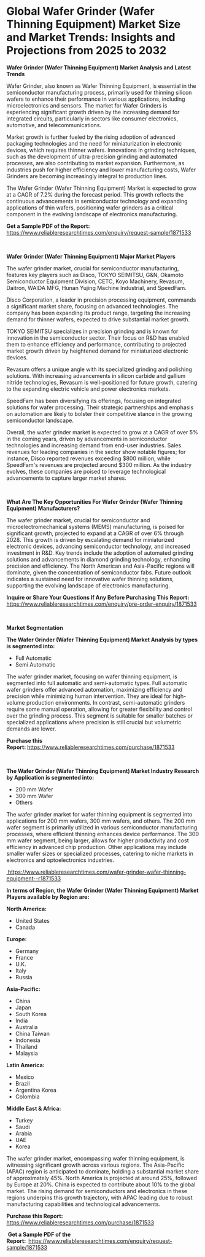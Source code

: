 <p><h1>Global Wafer Grinder (Wafer Thinning Equipment) Market Size and Market Trends: Insights and Projections from 2025 to 2032</h1></p><p><strong>Wafer Grinder (Wafer Thinning Equipment) Market Analysis and Latest Trends</strong></p>
<p><p>Wafer Grinder, also known as Wafer Thinning Equipment, is essential in the semiconductor manufacturing process, primarily used for thinning silicon wafers to enhance their performance in various applications, including microelectronics and sensors. The market for Wafer Grinders is experiencing significant growth driven by the increasing demand for integrated circuits, particularly in sectors like consumer electronics, automotive, and telecommunications. </p><p>Market growth is further fueled by the rising adoption of advanced packaging technologies and the need for miniaturization in electronic devices, which requires thinner wafers. Innovations in grinding techniques, such as the development of ultra-precision grinding and automated processes, are also contributing to market expansion. Furthermore, as industries push for higher efficiency and lower manufacturing costs, Wafer Grinders are becoming increasingly integral to production lines. </p><p>The Wafer Grinder (Wafer Thinning Equipment) Market is expected to grow at a CAGR of 7.2% during the forecast period. This growth reflects the continuous advancements in semiconductor technology and expanding applications of thin wafers, positioning wafer grinders as a critical component in the evolving landscape of electronics manufacturing.</p></p>
<p><strong>Get a Sample PDF of the Report:&nbsp;</strong> <a href="https://www.reliableresearchtimes.com/enquiry/request-sample/1871533?utm_campaign=3542&utm_medium=2&utm_source=Github&utm_content=ia&utm_term=12042025&utm_id=wafer-grinder-wafer-thinning-equipment">https://www.reliableresearchtimes.com/enquiry/request-sample/1871533</a></p>
<p>&nbsp;</p>
<p><strong>Wafer Grinder (Wafer Thinning Equipment) Major Market Players</strong></p>
<p><p>The wafer grinder market, crucial for semiconductor manufacturing, features key players such as Disco, TOKYO SEIMITSU, G&N, Okamoto Semiconductor Equipment Division, CETC, Koyo Machinery, Revasum, Daitron, WAIDA MFG, Hunan Yujing Machine Industrial, and SpeedFam. </p><p>Disco Corporation, a leader in precision processing equipment, commands a significant market share, focusing on advanced technologies. The company has been expanding its product range, targeting the increasing demand for thinner wafers, expected to drive substantial market growth. </p><p>TOKYO SEIMITSU specializes in precision grinding and is known for innovation in the semiconductor sector. Their focus on R&D has enabled them to enhance efficiency and performance, contributing to projected market growth driven by heightened demand for miniaturized electronic devices. </p><p>Revasum offers a unique angle with its specialized grinding and polishing solutions. With increasing advancements in silicon carbide and gallium nitride technologies, Revasum is well-positioned for future growth, catering to the expanding electric vehicle and power electronics markets.</p><p>SpeedFam has been diversifying its offerings, focusing on integrated solutions for wafer processing. Their strategic partnerships and emphasis on automation are likely to bolster their competitive stance in the growing semiconductor landscape.</p><p>Overall, the wafer grinder market is expected to grow at a CAGR of over 5% in the coming years, driven by advancements in semiconductor technologies and increasing demand from end-user industries. Sales revenues for leading companies in the sector show notable figures; for instance, Disco reported revenues exceeding $800 million, while SpeedFam's revenues are projected around $300 million. As the industry evolves, these companies are poised to leverage technological advancements to capture larger market shares.</p></p>
<p>&nbsp;</p>
<p><strong>What Are The Key Opportunities For Wafer Grinder (Wafer Thinning Equipment) Manufacturers?</strong></p>
<p><p>The wafer grinder market, crucial for semiconductor and microelectromechanical systems (MEMS) manufacturing, is poised for significant growth, projected to expand at a CAGR of over 6% through 2028. This growth is driven by escalating demand for miniaturized electronic devices, advancing semiconductor technology, and increased investment in R&D. Key trends include the adoption of automated grinding solutions and advancements in diamond grinding technology, enhancing precision and efficiency. The North American and Asia-Pacific regions will dominate, given the concentration of semiconductor fabs. Future outlook indicates a sustained need for innovative wafer thinning solutions, supporting the evolving landscape of electronics manufacturing.</p></p>
<p><strong>Inquire or Share Your Questions If Any Before Purchasing This Report:</strong> <a href="https://www.reliableresearchtimes.com/enquiry/pre-order-enquiry/1871533?utm_campaign=3542&utm_medium=2&utm_source=Github&utm_content=ia&utm_term=12042025&utm_id=wafer-grinder-wafer-thinning-equipment">https://www.reliableresearchtimes.com/enquiry/pre-order-enquiry/1871533</a></p>
<p>&nbsp;</p>
<p><strong>Market Segmentation</strong></p>
<p><strong>The Wafer Grinder (Wafer Thinning Equipment) Market Analysis by types is segmented into:</strong></p>
<p><ul><li>Full Automatic</li><li>Semi Automatic</li></ul></p>
<p><p>The wafer grinder market, focusing on wafer thinning equipment, is segmented into full automatic and semi-automatic types. Full automatic wafer grinders offer advanced automation, maximizing efficiency and precision while minimizing human intervention. They are ideal for high-volume production environments. In contrast, semi-automatic grinders require some manual operation, allowing for greater flexibility and control over the grinding process. This segment is suitable for smaller batches or specialized applications where precision is still crucial but volumetric demands are lower.</p></p>
<p><strong>Purchase this Report:&nbsp;</strong><a href="https://www.reliableresearchtimes.com/purchase/1871533?utm_campaign=3542&utm_medium=2&utm_source=Github&utm_content=ia&utm_term=12042025&utm_id=wafer-grinder-wafer-thinning-equipment">https://www.reliableresearchtimes.com/purchase/1871533</a></p>
<p>&nbsp;</p>
<p><strong>The Wafer Grinder (Wafer Thinning Equipment) Market Industry Research by Application is segmented into:</strong></p>
<p><ul><li>200 mm Wafer</li><li>300 mm Wafer</li><li>Others</li></ul></p>
<p><p>The wafer grinder market for wafer thinning equipment is segmented into applications for 200 mm wafers, 300 mm wafers, and others. The 200 mm wafer segment is primarily utilized in various semiconductor manufacturing processes, where efficient thinning enhances device performance. The 300 mm wafer segment, being larger, allows for higher productivity and cost efficiency in advanced chip production. Other applications may include smaller wafer sizes or specialized processes, catering to niche markets in electronics and optoelectronics industries.</p></p>
<p><a href="https://www.reliableresearchtimes.com/wafer-grinder-wafer-thinning-equipment--r1871533?utm_campaign=3542&utm_medium=2&utm_source=Github&utm_content=ia&utm_term=12042025&utm_id=wafer-grinder-wafer-thinning-equipment">&nbsp;https://www.reliableresearchtimes.com/wafer-grinder-wafer-thinning-equipment--r1871533</a></p>
<p><strong>In terms of Region, the Wafer Grinder (Wafer Thinning Equipment) Market Players available by Region are:</strong></p>
<p>
    <p> <strong> North America: </strong>
        <ul>
            <li>United States</li>
            <li>Canada</li>
        </ul>
        </p> 
    <p> <strong> Europe: </strong>
        <ul>
            <li>Germany</li>
            <li>France</li>
            <li>U.K.</li>
            <li>Italy</li>
            <li>Russia</li>
        </ul>
        </p> 
    <p> <strong> Asia-Pacific: </strong>
        <ul>
            <li>China</li>
            <li>Japan</li>
            <li>South Korea</li>
            <li>India</li>
            <li>Australia</li>
            <li>China Taiwan</li>
            <li>Indonesia</li>
            <li>Thailand</li>
            <li>Malaysia</li>
        </ul>
        </p> 
    <p> <strong> Latin America: </strong>
        <ul>
            <li>Mexico</li>
            <li>Brazil</li>
            <li>Argentina Korea</li>
            <li>Colombia</li>
        </ul>
        </p> 
    <p> <strong> Middle East & Africa: </strong>
        <ul>
            <li>Turkey</li>
            <li>Saudi</li>
            <li>Arabia</li>
            <li>UAE</li>
            <li>Korea</li>
        </ul>
    </p>
    </p>
<p><p>The wafer grinder market, encompassing wafer thinning equipment, is witnessing significant growth across various regions. The Asia-Pacific (APAC) region is anticipated to dominate, holding a substantial market share of approximately 45%. North America is projected at around 25%, followed by Europe at 20%. China is expected to contribute about 10% to the global market. The rising demand for semiconductors and electronics in these regions underpins this growth trajectory, with APAC leading due to robust manufacturing capabilities and technological advancements.</p></p>
<p><strong>Purchase this Report: </strong><a href="https://www.reliableresearchtimes.com/purchase/1871533?utm_campaign=3542&utm_medium=2&utm_source=Github&utm_content=ia&utm_term=12042025&utm_id=wafer-grinder-wafer-thinning-equipment">https://www.reliableresearchtimes.com/purchase/1871533</a></p>
<p>&nbsp;<strong>Get a Sample PDF of the Report:&nbsp;&nbsp;</strong><a href="https://www.reliableresearchtimes.com/enquiry/request-sample/1871533?utm_campaign=3542&utm_medium=2&utm_source=Github&utm_content=ia&utm_term=12042025&utm_id=wafer-grinder-wafer-thinning-equipment">https://www.reliableresearchtimes.com/enquiry/request-sample/1871533</a></p>
<p><strong></strong></p>
<p><p></p><p></p><p></p></p>